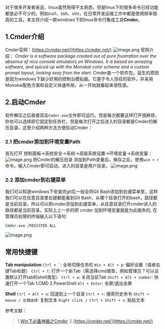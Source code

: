 对于很多开发者来说，linux虽然用得不太熟悉，但是linux下的很多命令已经功能都是必不可少的。例如curl、ssh、vim，在日常开发运维工作中都是使用频率很高的工具。本文将介绍一款windows下的linux命令行集成工具**Cmder**。

## 1.Cmder介绍
Cmder官网：[https://cmder.net/](https://cmder.net/)
![image.png](0)
官网介绍：
*Cmder is a software package created out of pure frustration over the absence of nice console emulators on Windows. It is based on amazing software, and spiced up with the Monokai color scheme and a custom prompt layout, looking sexy from the start.*
Cmder是一个软件包，诞生的原因是因为windows下缺少好用的控制台模拟器。它基于令人惊叹的软件，并采用Monokai配色方案和自定义快速布局，从一开始就看起来很性感。

## 2.启动Cmder
软件解压之后直接双击`Cmder.exe`文件即可运行。但是每次都要这样打开很麻烦，你也可以选择把它固定到任务栏，但是每次打开之后进入的目录都是Cmder的解压目录。这里介绍两种方法方便启动Cmder：

### 2.1 把cmder添加到环境变量Path
首先打开 控制面板->系统安全->系统->高级系统设置->环境变量->系统变量：
![image.png](1)
把Cmder的解压目录 添加到Path变量后，保存之后，使用`win + r`命令，输入Cmder即可启动，进入的目录是用户目录。
![image.png](2)

### 2.2 添加cmder到右键菜单
我们可以知道windows下安装完git后一般会将Git Bash添加到右键菜单里，这样我们可以在任意目录里右键都能看到Git Bash，从哪个目录打开的bash，路径都是当前目录。所以可以把cmder添加到右键菜单，从任意目录打开cmder进入的路径都是当前目录。实际上上一步的把 cmder 加到环境变量就是为此服务的, 在管理员权限的终端输入以下语句:
``` 
Cmder.exe /REGISTER ALL
```
![image.png](3)


## 常用快捷键

**Tab manipulation**
`` Ctrl + ` ``: 全局切换任务栏
`Win + Alt + p`: 偏好设置（或者右键Tab标题）
`Ctrl + t`: 打开一个新Tab（需选择cmd类型，例如管理员？可以设置默认打开tab的shell类型）
`Ctrl + w`: 关闭当前Tab
`Shift + Alt + number`: 快速打开一个Tab
	1.CMD
	2.PowerShell
`Alt + Enter`: 全屏/退出全屏

**Shell**
`Ctrl + Alt + u`: 回退到上一个目录
`Ctrl + r`: 搜索历史命令
`Shift + mouse / 左键选择`: 复制文本
`Right click / Ctrl + Shift + v`: 粘贴文本

参考文献：
> 1.[Win下必备神器之Cmder](https://www.jeffjade.com/2016/01/13/2016-01-13-windows-software-cmder/)
> 2.[https://cmder.net/](https://cmder.net/)